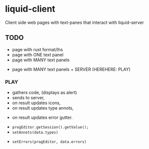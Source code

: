 # liquid-client

Client side web pages with text-panes that interact with liquid-server

## TODO

+ page with rust format/lhs
+ page with ONE  text panel
+ page with MANY text panels 
- page with MANY text panels + SERVER (HEREHERE: PLAY) 

### PLAY

+ gathers code, (displays as alert)
+ sends to server,
+ on result updates icons,
+ on result updates type annots,
- on result updates error gutter.

+ `progEditor.getSession().getValue();`
+ `setAnnots(data.types)`
- `setErrors(progEditor, data.errors)`
